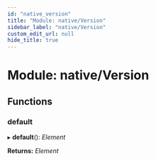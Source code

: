```yaml
---
id: "native_version"
title: "Module: native/Version"
sidebar_label: "native/Version"
custom_edit_url: null
hide_title: true
---
```


# Module: native/Version

## Functions

### default

▸ **default**(): *Element*

**Returns:** *Element*
